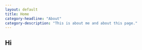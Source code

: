 ```yaml
---
layout: default
title: Home
category-headline: "About"
category-description: "This is about me and about this page."
---
```


<div class="mt-8 prose dark:prose-invert" data-mdx-content="true">

  <h2>
    Hi
  </h2>

</div>
